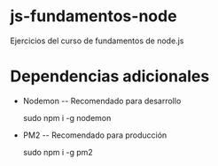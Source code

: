 # js-fundamentos-node
Ejercicios del curso de fundamentos de node.js



# Dependencias adicionales

*   Nodemon -- Recomendado para desarrollo

    sudo npm i -g nodemon


*   PM2 -- Recomendado para producción

    sudo npm i -g pm2